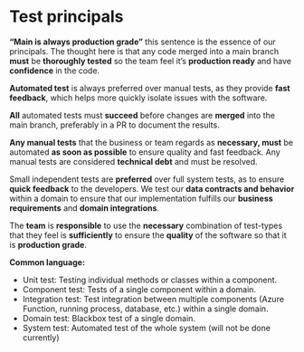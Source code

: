 # Test principals

**“Main is always production grade”** this sentence is the essence of our principals. 
The thought here is that any code merged into a main branch **must** be **thoroughly tested** so the team feel it’s **production ready** and have **confidence** in the code.

**Automated test** is always preferred over manual tests, as they provide **fast feedback**, which helps more quickly isolate issues with the software.

**All** automated tests must **succeed** before changes are **merged** into the main branch, preferably in a PR to document the results. 

**Any manual tests** that the business or team regards as **necessary, must** be automated **as soon as possible** to ensure quality and fast feedback. Any manual tests are considered **technical debt** and must be resolved.

Small independent tests are **preferred** over full system tests, as to ensure **quick feedback** to the developers. We test our **data contracts and behavior** within a domain to ensure that our implementation fulfills our **business requirements** and **domain integrations**.

The **team** is **responsible** to use the **necessary** combination of test-types that they feel is **sufficiently** to ensure the **quality** of the software so that it is **production grade**.

**Common language:**
-	Unit test: Testing individual methods or classes within a component.
-	Component test: Tests of a single component within a domain.
-	Integration test: Test integration between multiple components (Azure Function, running process, database, etc.) within a single domain.
-	Domain test:  Blackbox test of a single domain.
-	System test: Automated test of the whole system (will not be done currently) 
